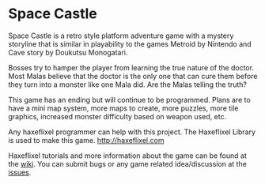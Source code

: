 # Space Castle
Space Castle is a retro style platform adventure game with a mystery storyline that is similar in playability to the games Metroid by Nintendo and Cave story by Doukutsu Monogatari.

Bosses try to hamper the player from learning the true nature of the doctor. Most Malas believe that the doctor is the only one that can cure them before they turn into a monster like one Mala did. Are the Malas telling the truth?

This game has an ending but will continue to be programmed. Plans are to have a mini map system, more maps to create, more puzzles, more tile graphics, increased monster difficulty based on weapon used, etc.

Any haxeflixel programmer can help with this project. The Haxeflixel Library is used to make this game. http://haxeflixel.com

Haxeflixel tutorials and more information about the game can be found at the [wiki](https://github.com/galoyo/SpaceCastle/wiki). You can submit bugs or any game related idea/discussion at the [issues](https://github.com/galoyo/SpaceCastle/issues). 
